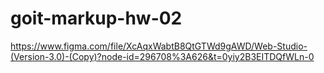 # goit-markup-hw-02

https://www.figma.com/file/XcAqxWabtB8QtGTWd9gAWD/Web-Studio-(Version-3.0)-(Copy)?node-id=296708%3A626&t=0yiy2B3EITDQfWLn-0
